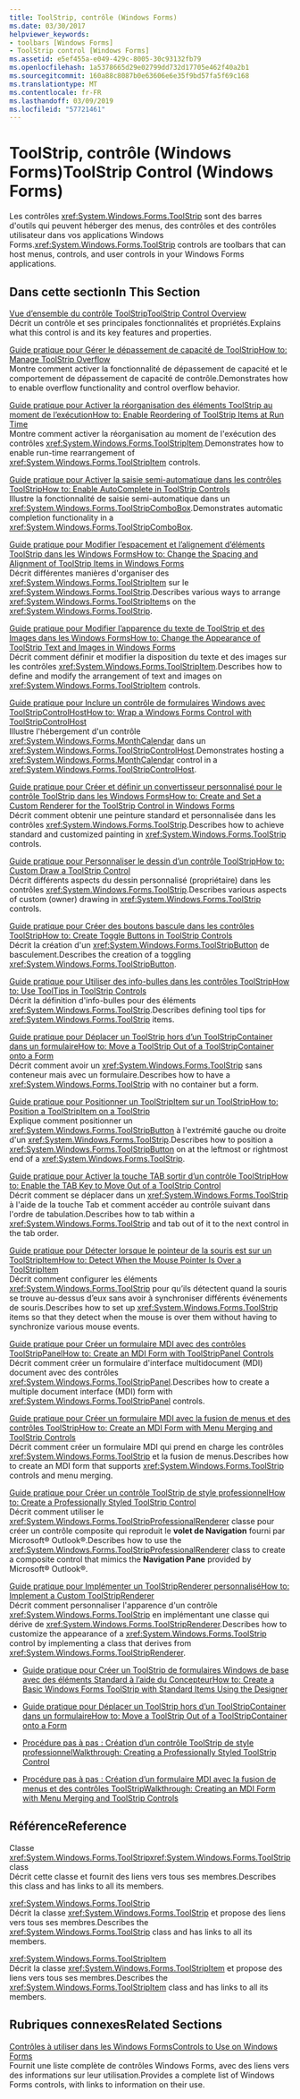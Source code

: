 ```yaml
---
title: ToolStrip, contrôle (Windows Forms)
ms.date: 03/30/2017
helpviewer_keywords:
- toolbars [Windows Forms]
- ToolStrip control [Windows Forms]
ms.assetid: e5ef455a-e049-429c-8005-30c93132fb79
ms.openlocfilehash: 1a5378665d29e02799dd732d17705e462f40a2b1
ms.sourcegitcommit: 160a88c8087b0e63606e6e35f9bd57fa5f69c168
ms.translationtype: MT
ms.contentlocale: fr-FR
ms.lasthandoff: 03/09/2019
ms.locfileid: "57721461"
---
```

# <a name="toolstrip-control-windows-forms"></a><span data-ttu-id="72a11-102">ToolStrip, contrôle (Windows Forms)</span><span class="sxs-lookup"><span data-stu-id="72a11-102">ToolStrip Control (Windows Forms)</span></span>
<span data-ttu-id="72a11-103">Les contrôles <xref:System.Windows.Forms.ToolStrip> sont des barres d'outils qui peuvent héberger des menus, des contrôles et des contrôles utilisateur dans vos applications Windows Forms.</span><span class="sxs-lookup"><span data-stu-id="72a11-103"><xref:System.Windows.Forms.ToolStrip> controls are toolbars that can host menus, controls, and user controls in your Windows Forms applications.</span></span>  
  
## <a name="in-this-section"></a><span data-ttu-id="72a11-104">Dans cette section</span><span class="sxs-lookup"><span data-stu-id="72a11-104">In This Section</span></span>  
 [<span data-ttu-id="72a11-105">Vue d’ensemble du contrôle ToolStrip</span><span class="sxs-lookup"><span data-stu-id="72a11-105">ToolStrip Control Overview</span></span>](toolstrip-control-overview-windows-forms.md)  
 <span data-ttu-id="72a11-106">Décrit un contrôle et ses principales fonctionnalités et propriétés.</span><span class="sxs-lookup"><span data-stu-id="72a11-106">Explains what this control is and its key features and properties.</span></span>  
  
 [<span data-ttu-id="72a11-107">Guide pratique pour Gérer le dépassement de capacité de ToolStrip</span><span class="sxs-lookup"><span data-stu-id="72a11-107">How to: Manage ToolStrip Overflow</span></span>](how-to-manage-toolstrip-overflow-in-windows-forms.md)  
 <span data-ttu-id="72a11-108">Montre comment activer la fonctionnalité de dépassement de capacité et le comportement de dépassement de capacité de contrôle.</span><span class="sxs-lookup"><span data-stu-id="72a11-108">Demonstrates how to enable overflow functionality and control overflow behavior.</span></span>  
  
 [<span data-ttu-id="72a11-109">Guide pratique pour Activer la réorganisation des éléments ToolStrip au moment de l’exécution</span><span class="sxs-lookup"><span data-stu-id="72a11-109">How to: Enable Reordering of ToolStrip Items at Run Time</span></span>](how-to-enable-reordering-of-toolstrip-items-at-run-time-in-windows-forms.md)  
 <span data-ttu-id="72a11-110">Montre comment activer la réorganisation au moment de l'exécution des contrôles <xref:System.Windows.Forms.ToolStripItem>.</span><span class="sxs-lookup"><span data-stu-id="72a11-110">Demonstrates how to enable run-time rearrangement of <xref:System.Windows.Forms.ToolStripItem> controls.</span></span>  
  
 [<span data-ttu-id="72a11-111">Guide pratique pour Activer la saisie semi-automatique dans les contrôles ToolStrip</span><span class="sxs-lookup"><span data-stu-id="72a11-111">How to: Enable AutoComplete in ToolStrip Controls</span></span>](how-to-enable-autocomplete-in-toolstrip-controls-in-windows-forms.md)  
 <span data-ttu-id="72a11-112">Illustre la fonctionnalité de saisie semi-automatique dans un <xref:System.Windows.Forms.ToolStripComboBox>.</span><span class="sxs-lookup"><span data-stu-id="72a11-112">Demonstrates automatic completion functionality in a <xref:System.Windows.Forms.ToolStripComboBox>.</span></span>  
  
 [<span data-ttu-id="72a11-113">Guide pratique pour Modifier l’espacement et l’alignement d’éléments ToolStrip dans les Windows Forms</span><span class="sxs-lookup"><span data-stu-id="72a11-113">How to: Change the Spacing and Alignment of ToolStrip Items in Windows Forms</span></span>](how-to-change-the-spacing-and-alignment-of-toolstrip-items-in-windows-forms.md)  
 <span data-ttu-id="72a11-114">Décrit différentes manières d'organiser des <xref:System.Windows.Forms.ToolStripItem> sur le <xref:System.Windows.Forms.ToolStrip>.</span><span class="sxs-lookup"><span data-stu-id="72a11-114">Describes various ways to arrange <xref:System.Windows.Forms.ToolStripItem>s on the <xref:System.Windows.Forms.ToolStrip>.</span></span>  
  
 [<span data-ttu-id="72a11-115">Guide pratique pour Modifier l’apparence du texte de ToolStrip et des Images dans les Windows Forms</span><span class="sxs-lookup"><span data-stu-id="72a11-115">How to: Change the Appearance of ToolStrip Text and Images in Windows Forms</span></span>](how-to-change-the-appearance-of-toolstrip-text-and-images-in-windows-forms.md)  
 <span data-ttu-id="72a11-116">Décrit comment définir et modifier la disposition du texte et des images sur les contrôles <xref:System.Windows.Forms.ToolStripItem>.</span><span class="sxs-lookup"><span data-stu-id="72a11-116">Describes how to define and modify the arrangement of text and images on <xref:System.Windows.Forms.ToolStripItem> controls.</span></span>  
  
 [<span data-ttu-id="72a11-117">Guide pratique pour Inclure un contrôle de formulaires Windows avec ToolStripControlHost</span><span class="sxs-lookup"><span data-stu-id="72a11-117">How to: Wrap a Windows Forms Control with ToolStripControlHost</span></span>](how-to-wrap-a-windows-forms-control-with-toolstripcontrolhost.md)  
 <span data-ttu-id="72a11-118">Illustre l'hébergement d'un contrôle <xref:System.Windows.Forms.MonthCalendar> dans un <xref:System.Windows.Forms.ToolStripControlHost>.</span><span class="sxs-lookup"><span data-stu-id="72a11-118">Demonstrates hosting a <xref:System.Windows.Forms.MonthCalendar> control in a <xref:System.Windows.Forms.ToolStripControlHost>.</span></span>  
  
 [<span data-ttu-id="72a11-119">Guide pratique pour Créer et définir un convertisseur personnalisé pour le contrôle ToolStrip dans les Windows Forms</span><span class="sxs-lookup"><span data-stu-id="72a11-119">How to: Create and Set a Custom Renderer for the ToolStrip Control in Windows Forms</span></span>](create-and-set-a-custom-renderer-for-the-toolstrip-control-in-wf.md)  
 <span data-ttu-id="72a11-120">Décrit comment obtenir une peinture standard et personnalisée dans les contrôles <xref:System.Windows.Forms.ToolStrip>.</span><span class="sxs-lookup"><span data-stu-id="72a11-120">Describes how to achieve standard and customized painting in <xref:System.Windows.Forms.ToolStrip> controls.</span></span>  
  
 [<span data-ttu-id="72a11-121">Guide pratique pour Personnaliser le dessin d’un contrôle ToolStrip</span><span class="sxs-lookup"><span data-stu-id="72a11-121">How to: Custom Draw a ToolStrip Control</span></span>](how-to-custom-draw-a-toolstrip-control.md)  
 <span data-ttu-id="72a11-122">Décrit différents aspects du dessin personnalisé (propriétaire) dans les contrôles <xref:System.Windows.Forms.ToolStrip>.</span><span class="sxs-lookup"><span data-stu-id="72a11-122">Describes various aspects of custom (owner) drawing in <xref:System.Windows.Forms.ToolStrip> controls.</span></span>  
  
 [<span data-ttu-id="72a11-123">Guide pratique pour Créer des boutons bascule dans les contrôles ToolStrip</span><span class="sxs-lookup"><span data-stu-id="72a11-123">How to: Create Toggle Buttons in ToolStrip Controls</span></span>](how-to-create-toggle-buttons-in-toolstrip-controls.md)  
 <span data-ttu-id="72a11-124">Décrit la création d'un <xref:System.Windows.Forms.ToolStripButton> de basculement.</span><span class="sxs-lookup"><span data-stu-id="72a11-124">Describes the creation of a toggling <xref:System.Windows.Forms.ToolStripButton>.</span></span>  
  
 [<span data-ttu-id="72a11-125">Guide pratique pour Utiliser des info-bulles dans les contrôles ToolStrip</span><span class="sxs-lookup"><span data-stu-id="72a11-125">How to: Use ToolTips in ToolStrip Controls</span></span>](how-to-use-tooltips-in-toolstrip-controls.md)  
 <span data-ttu-id="72a11-126">Décrit la définition d'info-bulles pour des éléments <xref:System.Windows.Forms.ToolStrip>.</span><span class="sxs-lookup"><span data-stu-id="72a11-126">Describes defining tool tips for <xref:System.Windows.Forms.ToolStrip> items.</span></span>  
  
 [<span data-ttu-id="72a11-127">Guide pratique pour Déplacer un ToolStrip hors d’un ToolStripContainer dans un formulaire</span><span class="sxs-lookup"><span data-stu-id="72a11-127">How to: Move a ToolStrip Out of a ToolStripContainer onto a Form</span></span>](how-to-move-a-toolstrip-out-of-a-toolstripcontainer-onto-a-form.md)  
 <span data-ttu-id="72a11-128">Décrit comment avoir un <xref:System.Windows.Forms.ToolStrip> sans conteneur mais avec un formulaire.</span><span class="sxs-lookup"><span data-stu-id="72a11-128">Describes how to have a <xref:System.Windows.Forms.ToolStrip> with no container but a form.</span></span>  
  
 [<span data-ttu-id="72a11-129">Guide pratique pour Positionner un ToolStripItem sur un ToolStrip</span><span class="sxs-lookup"><span data-stu-id="72a11-129">How to: Position a ToolStripItem on a ToolStrip</span></span>](how-to-position-a-toolstripitem-on-a-toolstrip.md)  
 <span data-ttu-id="72a11-130">Explique comment positionner un <xref:System.Windows.Forms.ToolStripButton> à l'extrémité gauche ou droite d'un <xref:System.Windows.Forms.ToolStrip>.</span><span class="sxs-lookup"><span data-stu-id="72a11-130">Describes how to position a <xref:System.Windows.Forms.ToolStripButton> on at the leftmost or rightmost end of a <xref:System.Windows.Forms.ToolStrip>.</span></span>  
  
 [<span data-ttu-id="72a11-131">Guide pratique pour Activer la touche TAB sortir d’un contrôle ToolStrip</span><span class="sxs-lookup"><span data-stu-id="72a11-131">How to: Enable the TAB Key to Move Out of a ToolStrip Control</span></span>](how-to-enable-the-tab-key-to-move-out-of-a-toolstrip-control.md)  
 <span data-ttu-id="72a11-132">Décrit comment se déplacer dans un <xref:System.Windows.Forms.ToolStrip> à l'aide de la touche Tab et comment accéder au contrôle suivant dans l'ordre de tabulation.</span><span class="sxs-lookup"><span data-stu-id="72a11-132">Describes how to tab within a <xref:System.Windows.Forms.ToolStrip> and tab out of it to the next control in the tab order.</span></span>  
  
 [<span data-ttu-id="72a11-133">Guide pratique pour Détecter lorsque le pointeur de la souris est sur un ToolStripItem</span><span class="sxs-lookup"><span data-stu-id="72a11-133">How to: Detect When the Mouse Pointer Is Over a ToolStripItem</span></span>](how-to-detect-when-the-mouse-pointer-is-over-a-toolstripitem.md)  
 <span data-ttu-id="72a11-134">Décrit comment configurer les éléments <xref:System.Windows.Forms.ToolStrip> pour qu’ils détectent quand la souris se trouve au-dessus d’eux sans avoir à synchroniser différents événements de souris.</span><span class="sxs-lookup"><span data-stu-id="72a11-134">Describes how to set up <xref:System.Windows.Forms.ToolStrip> items so that they detect when the mouse is over them without having to synchronize various mouse events.</span></span>  
  
 [<span data-ttu-id="72a11-135">Guide pratique pour Créer un formulaire MDI avec des contrôles ToolStripPanel</span><span class="sxs-lookup"><span data-stu-id="72a11-135">How to: Create an MDI Form with ToolStripPanel Controls</span></span>](how-to-create-an-mdi-form-with-toolstrippanel-controls.md)  
 <span data-ttu-id="72a11-136">Décrit comment créer un formulaire d'interface multidocument (MDI) document avec des contrôles <xref:System.Windows.Forms.ToolStripPanel>.</span><span class="sxs-lookup"><span data-stu-id="72a11-136">Describes how to create a multiple document interface (MDI) form with <xref:System.Windows.Forms.ToolStripPanel> controls.</span></span>  
  
 [<span data-ttu-id="72a11-137">Guide pratique pour Créer un formulaire MDI avec la fusion de menus et des contrôles ToolStrip</span><span class="sxs-lookup"><span data-stu-id="72a11-137">How to: Create an MDI Form with Menu Merging and ToolStrip Controls</span></span>](how-to-create-an-mdi-form-with-menu-merging-and-toolstrip-controls.md)  
 <span data-ttu-id="72a11-138">Décrit comment créer un formulaire MDI qui prend en charge les contrôles <xref:System.Windows.Forms.ToolStrip> et la fusion de menus.</span><span class="sxs-lookup"><span data-stu-id="72a11-138">Describes how to create an MDI form that supports <xref:System.Windows.Forms.ToolStrip> controls and menu merging.</span></span>  
  
 [<span data-ttu-id="72a11-139">Guide pratique pour Créer un contrôle ToolStrip de style professionnel</span><span class="sxs-lookup"><span data-stu-id="72a11-139">How to: Create a Professionally Styled ToolStrip Control</span></span>](how-to-create-a-professionally-styled-toolstrip-control.md)  
 <span data-ttu-id="72a11-140">Décrit comment utiliser le <xref:System.Windows.Forms.ToolStripProfessionalRenderer> classe pour créer un contrôle composite qui reproduit le **volet de Navigation** fourni par Microsoft® Outlook®.</span><span class="sxs-lookup"><span data-stu-id="72a11-140">Describes how to use the <xref:System.Windows.Forms.ToolStripProfessionalRenderer> class to create a composite control that mimics the **Navigation Pane** provided by Microsoft® Outlook®.</span></span>  
  
 [<span data-ttu-id="72a11-141">Guide pratique pour Implémenter un ToolStripRenderer personnalisé</span><span class="sxs-lookup"><span data-stu-id="72a11-141">How to: Implement a Custom ToolStripRenderer</span></span>](how-to-implement-a-custom-toolstriprenderer.md)  
 <span data-ttu-id="72a11-142">Décrit comment personnaliser l'apparence d'un contrôle <xref:System.Windows.Forms.ToolStrip> en implémentant une classe qui dérive de <xref:System.Windows.Forms.ToolStripRenderer>.</span><span class="sxs-lookup"><span data-stu-id="72a11-142">Describes how to customize the appearance of a <xref:System.Windows.Forms.ToolStrip> control by implementing a class that derives from <xref:System.Windows.Forms.ToolStripRenderer>.</span></span>  
  
-   [<span data-ttu-id="72a11-143">Guide pratique pour Créer un ToolStrip de formulaires Windows de base avec des éléments Standard à l’aide du Concepteur</span><span class="sxs-lookup"><span data-stu-id="72a11-143">How to: Create a Basic Windows Forms ToolStrip with Standard Items Using the Designer</span></span>](create-a-basic-wf-toolstrip-with-standard-items-using-the-designer.md)  
  
-   [<span data-ttu-id="72a11-144">Guide pratique pour Déplacer un ToolStrip hors d’un ToolStripContainer dans un formulaire</span><span class="sxs-lookup"><span data-stu-id="72a11-144">How to: Move a ToolStrip Out of a ToolStripContainer onto a Form</span></span>](how-to-move-a-toolstrip-out-of-a-toolstripcontainer-onto-a-form.md)  
  
-   [<span data-ttu-id="72a11-145">Procédure pas à pas : Création d’un contrôle ToolStrip de style professionnel</span><span class="sxs-lookup"><span data-stu-id="72a11-145">Walkthrough: Creating a Professionally Styled ToolStrip Control</span></span>](walkthrough-creating-a-professionally-styled-toolstrip-control.md)  
  
-   [<span data-ttu-id="72a11-146">Procédure pas à pas : Création d’un formulaire MDI avec la fusion de menus et des contrôles ToolStrip</span><span class="sxs-lookup"><span data-stu-id="72a11-146">Walkthrough: Creating an MDI Form with Menu Merging and ToolStrip Controls</span></span>](walkthrough-creating-an-mdi-form-with-menu-merging-and-toolstrip-controls.md)  
  
## <a name="reference"></a><span data-ttu-id="72a11-147">Référence</span><span class="sxs-lookup"><span data-stu-id="72a11-147">Reference</span></span>  
 <span data-ttu-id="72a11-148">Classe <xref:System.Windows.Forms.ToolStrip></span><span class="sxs-lookup"><span data-stu-id="72a11-148"><xref:System.Windows.Forms.ToolStrip> class</span></span>  
 <span data-ttu-id="72a11-149">Décrit cette classe et fournit des liens vers tous ses membres.</span><span class="sxs-lookup"><span data-stu-id="72a11-149">Describes this class and has links to all its members.</span></span>  
  
 <xref:System.Windows.Forms.ToolStrip>  
 <span data-ttu-id="72a11-150">Décrit la classe <xref:System.Windows.Forms.ToolStrip> et propose des liens vers tous ses membres.</span><span class="sxs-lookup"><span data-stu-id="72a11-150">Describes the <xref:System.Windows.Forms.ToolStrip> class and has links to all its members.</span></span>  
  
 <xref:System.Windows.Forms.ToolStripItem>  
 <span data-ttu-id="72a11-151">Décrit la classe <xref:System.Windows.Forms.ToolStripItem> et propose des liens vers tous ses membres.</span><span class="sxs-lookup"><span data-stu-id="72a11-151">Describes the <xref:System.Windows.Forms.ToolStripItem> class and has links to all its members.</span></span>  
  
## <a name="related-sections"></a><span data-ttu-id="72a11-152">Rubriques connexes</span><span class="sxs-lookup"><span data-stu-id="72a11-152">Related Sections</span></span>  
 [<span data-ttu-id="72a11-153">Contrôles à utiliser dans les Windows Forms</span><span class="sxs-lookup"><span data-stu-id="72a11-153">Controls to Use on Windows Forms</span></span>](controls-to-use-on-windows-forms.md)  
 <span data-ttu-id="72a11-154">Fournit une liste complète de contrôles Windows Forms, avec des liens vers des informations sur leur utilisation.</span><span class="sxs-lookup"><span data-stu-id="72a11-154">Provides a complete list of Windows Forms controls, with links to information on their use.</span></span>

